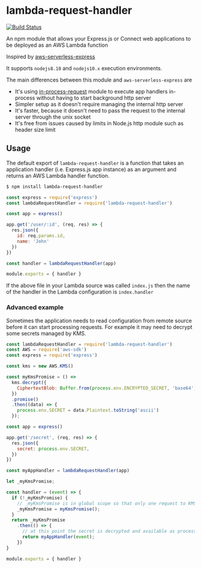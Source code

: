 # lambda-request-handler

[![Build Status](https://travis-ci.org/janaz/lambda-request-handler.svg?branch=master)](https://travis-ci.org/janaz/lambda-request-handler)

An npm module that allows your Express.js or Connect web applications to be deployed as an AWS Lambda function

Inspired by [aws-serverless-express](https://github.com/awslabs/aws-serverless-express)

It supports `nodejs8.10` and `nodejs10.x` execution environments.

The main differences between this module and `aws-serverless-express` are
* It's using [in-process-request](https://github.com/janaz/in-process-request) module to execute app handlers in-process without having to start background http server
* Simpler setup as it doesn't require managing the internal http server
* It's faster, because it doesn't need to pass the request to the internal server through the unix socket
* It's free from issues caused by limits in Node.js http module such as header size limit

## Usage

The default export of `lambda-request-handler` is a function that takes an application handler (i.e. Express.js app instance) as an argument and returns an AWS Lambda handler function.

```sh
$ npm install lambda-request-handler
```

```javascript
const express = require('express')
const lambdaRequestHandler = require('lambda-request-handler')

const app = express()

app.get('/user/:id', (req, res) => {
  res.json({
    id: req.params.id,
    name: 'John'
  })
})

const handler = lambdaRequestHandler(app)

module.exports = { handler }
```

If the above file in your Lambda source was called `index.js` then the name of the handler in the Lambda configuration is `index.handler`

### Advanced example

Sometimes the application needs to read configuration from remote source before it can start processing requests. For example it may need to decrypt some secrets managed by KMS.

```javascript
const lambdaRequestHandler = require('lambda-request-handler')
const AWS = require('aws-sdk')
const express = require('express')

const kms = new AWS.KMS()

const myKmsPromise = () =>
  kms.decrypt({
    CiphertextBlob: Buffer.from(process.env.ENCRYPTED_SECRET, 'base64')
  })
  .promise()
  .then((data) => {
    process.env.SECRET = data.Plaintext.toString('ascii')
  });

const app = express()

app.get('/secret', (req, res) => {
  res.json({
    secret: process.env.SECRET,
  })
})

const myAppHandler = lambdaRequestHandler(app)

let _myKmsPromise;

const handler = (event) => {
  if (!_myKmsPromise) {
    // _myKmsPromise is in global scope so that only one request to KMS is made during this Lambda lifecycle
    _myKmsPromise = myKmsPromise();
  }
  return _myKmsPromise
    .then(() => {
      // at this point the secret is decrypted and available as process.env.SECRET to the app
      return myAppHandler(event);
    })
}

module.exports = { handler }

```
